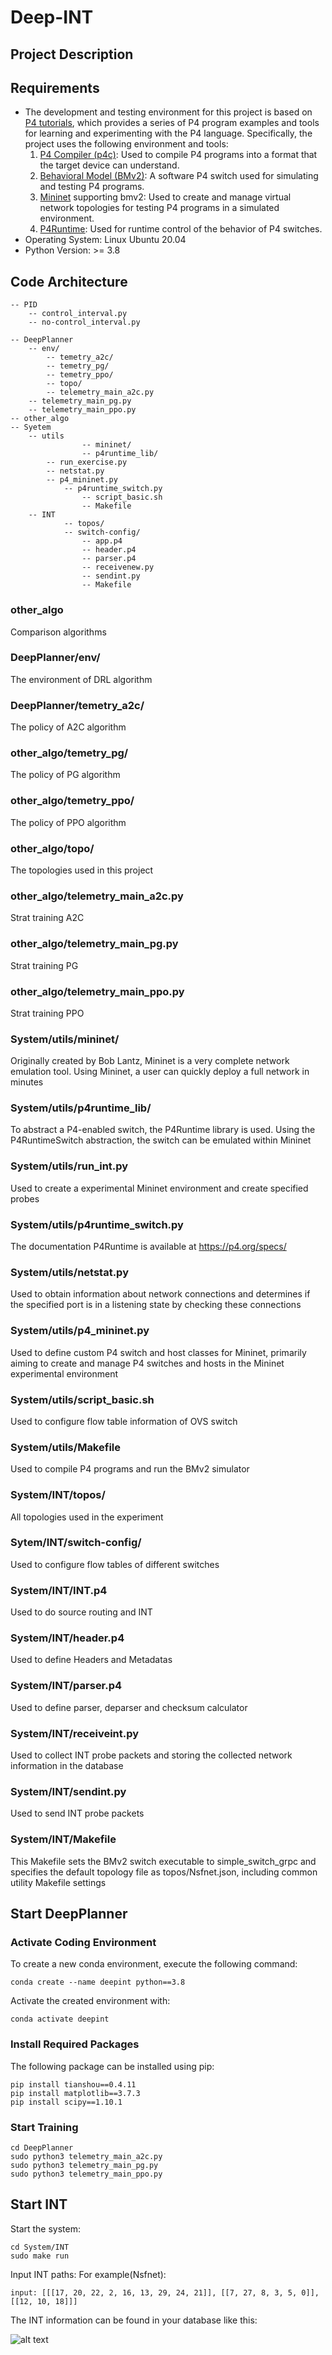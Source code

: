 # Deep-INT
## Project Description

## Requirements
- The development and testing environment for this project is based on [P4 tutorials](https://github.com/p4lang/tutorials/tree/master), which provides a series of P4 program examples and tools for learning and experimenting with the P4 language. Specifically, the project uses the following environment and tools:
  1. [P4 Compiler (p4c)](https://github.com/p4lang/p4c): Used to compile P4 programs into a format that the target device can understand.
  2. [Behavioral Model (BMv2)](https://github.com/p4lang/behavioral-model/blob/main/docs/simple_switch.md): A software P4 switch used for simulating and testing P4 programs. 
  3. [Mininet](https://github.com/mininet/mininet) supporting bmv2: Used to create and manage virtual network topologies for testing P4 programs in a simulated environment.
  4. [P4Runtime](https://p4.org/specs/): Used for runtime control of the behavior of P4 switches.
- Operating System: Linux Ubuntu 20.04
- Python Version: >= 3.8
## Code Architecture
```
-- PID
	-- control_interval.py
	-- no-control_interval.py

-- DeepPlanner
	-- env/
        -- temetry_a2c/
        -- temetry_pg/
        -- temetry_ppo/
        -- topo/
        -- telemetry_main_a2c.py
	-- telemetry_main_pg.py
	-- telemetry_main_ppo.py
-- other_algo
-- Syetem
	-- utils
                -- mininet/
                -- p4runtime_lib/
		-- run_exercise.py
		-- netstat.py
		-- p4_mininet.py
        	-- p4runtime_switch.py
                -- script_basic.sh
                -- Makefile
	-- INT
	        -- topos/
	        -- switch-config/
                -- app.p4
                -- header.p4
                -- parser.p4
                -- receivenew.py
                -- sendint.py
                -- Makefile

```
### other_algo
Comparison algorithms
### DeepPlanner/env/
The environment of DRL algorithm
### DeepPlanner/temetry_a2c/
The policy of A2C algorithm
### other_algo/temetry_pg/
The policy of PG algorithm
### other_algo/temetry_ppo/
The policy of PPO algorithm
### other_algo/topo/
The topologies used in this project
### other_algo/telemetry_main_a2c.py
Strat training A2C
### other_algo/telemetry_main_pg.py
Strat training PG
### other_algo/telemetry_main_ppo.py
Strat training PPO
### System/utils/mininet/
Originally created by Bob Lantz, Mininet is a very complete network emulation tool. Using Mininet, a user can quickly deploy a full network in minutes
### System/utils/p4runtime_lib/
To abstract a P4-enabled switch, the P4Runtime library is used. Using the P4RuntimeSwitch abstraction, the switch can be emulated within Mininet
### System/utils/run_int.py
Used to create a experimental Mininet environment and create specified probes
### System/utils/p4runtime_switch.py
The documentation P4Runtime is available at https://p4.org/specs/
### System/utils/netstat.py
Used to obtain information about network connections and determines if the specified port is in a listening state by checking these connections
### System/utils/p4_mininet.py
Used to define custom P4 switch and host classes for Mininet, primarily aiming to create and manage P4 switches and hosts in the Mininet experimental environment
### System/utils/script_basic.sh
Used to configure flow table information of OVS switch
### System/utils/Makefile
Used to compile P4 programs and run the BMv2 simulator
### System/INT/topos/
All topologies used in the experiment
### Sytem/INT/switch-config/
Used to configure flow tables of different switches
### System/INT/INT.p4
Used to do source routing and INT
### System/INT/header.p4
Used to define Headers and Metadatas
### System/INT/parser.p4
Used to define parser, deparser and checksum calculator
### System/INT/receiveint.py
Used to collect INT probe packets and storing the collected network information in the database
### System/INT/sendint.py
Used to send INT probe packets
### System/INT/Makefile
This Makefile sets the BMv2 switch executable to simple_switch_grpc and specifies the default topology file as topos/Nsfnet.json, including common utility Makefile settings

## Start DeepPlanner
### Activate Coding Environment
To create a new conda environment, execute the following command:
```
conda create --name deepint python==3.8
```
Activate the created environment with:
```
conda activate deepint
```
### Install Required Packages
The following package can be installed using pip:
```
pip install tianshou==0.4.11
pip install matplotlib==3.7.3
pip install scipy==1.10.1
```
### Start Training
```
cd DeepPlanner
sudo python3 telemetry_main_a2c.py
sudo python3 telemetry_main_pg.py
sudo python3 telemetry_main_ppo.py
```
## Start INT
Start the system:
```
cd System/INT
sudo make run
```
Input INT paths:
For example(Nsfnet):
```
input: [[[17, 20, 22, 2, 16, 13, 29, 24, 21]], [[7, 27, 8, 3, 5, 0]], [[12, 10, 18]]]
```
The INT information can be found in your database like this:

![alt text](image.png)
